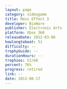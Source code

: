 ```yaml
---
layout: page
category: videogame
title: Mass Effect 3
developer: BioWare
publisher: Electronic Arts
platform: Xbox 360
releaseDate: 2012-03-06
howlongtobeat: 51
difficulty: --
trophyGuide: --
durationHours: --
trophies: 52/68
percent: 76%
progress: retired
link: --
date: 2013-06-17
---
```

